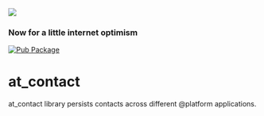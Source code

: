 <img src="https://atsign.dev/assets/img/@developersmall.png?sanitize=true">

### Now for a little internet optimism
[![Pub Package](https://img.shields.io/pub/v/at_contact)](https://pub.dev/packages/at_contact)

# at_contact
at_contact library persists contacts across different @platform applications.